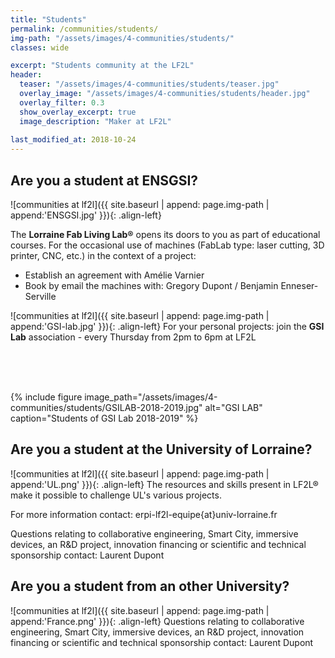 ```yaml
---
title: "Students"
permalink: /communities/students/
img-path: "/assets/images/4-communities/students/"
classes: wide

excerpt: "Students community at the LF2L"
header:
  teaser: "/assets/images/4-communities/students/teaser.jpg"
  overlay_image: "/assets/images/4-communities/students/header.jpg"
  overlay_filter: 0.3
  show_overlay_excerpt: true 
  image_description: "Maker at LF2L"
  
last_modified_at: 2018-10-24
---
```



## Are you a student at ENSGSI?

![communities at lf2l]({{ site.baseurl | append: page.img-path | append:'ENSGSI.jpg' }}){: .align-left}

The **Lorraine Fab Living Lab®** opens its doors to you as part of educational courses. For the occasional use of machines (FabLab type: laser cutting, 3D printer, CNC, etc.) in the context of a project: 

- Establish an agreement with Amélie Varnier
- Book by email the machines with: Gregory Dupont / Benjamin Enneser-Serville

![communities at lf2l]({{ site.baseurl | append: page.img-path | append:'GSI-lab.jpg' }}){: .align-left}
For your personal projects: join the **GSI Lab** association - every Thursday from 2pm to 6pm at LF2L

<br>
<br>
<br>

{% include figure 
    image_path="/assets/images/4-communities/students/GSILAB-2018-2019.jpg" alt="GSI LAB" 
    caption="Students of GSI Lab 2018-2019" 
%}


## Are you a student at the University of Lorraine?

![communities at lf2l]({{ site.baseurl | append: page.img-path | append:'UL.png' }}){: .align-left}
The resources and skills present in LF2L® make it possible to challenge UL's various projects.

For more information contact: erpi-lf2l-equipe{at}univ-lorraine.fr


Questions relating to collaborative engineering, Smart City, immersive devices, an R&D project, innovation financing or scientific and technical sponsorship contact: Laurent Dupont

## Are you a student from an other University?

![communities at lf2l]({{ site.baseurl | append: page.img-path | append:'France.png' }}){: .align-left}
Questions relating to collaborative engineering, Smart City, immersive devices, an R&D project, innovation financing or scientific and technical sponsorship contact: Laurent Dupont





